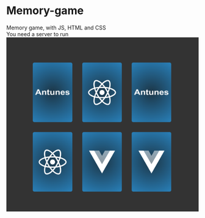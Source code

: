 # Memory-game
Memory game, with JS, HTML and CSS
<br>
You need a server to run
<br>
![Memory Game](jogo_memoria.png)
